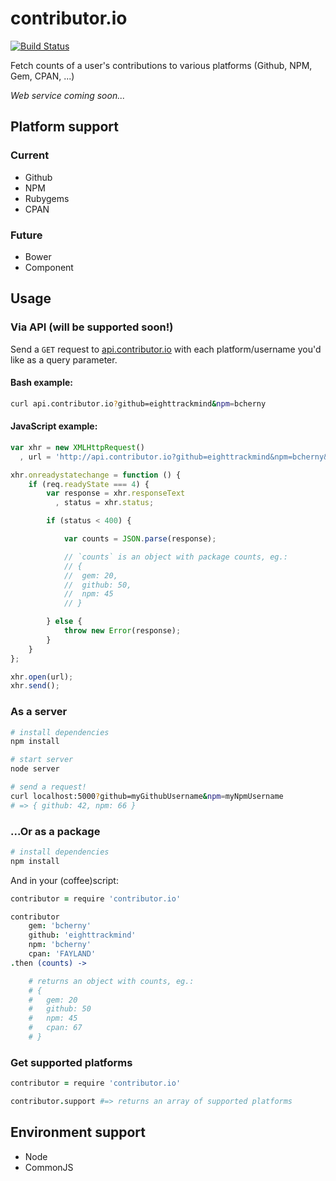 contributor.io
==============

[![Build Status](https://travis-ci.org/eighttrackmind/contributor.io.png)](https://travis-ci.org/eighttrackmind/contributor.io.png)

Fetch counts of a user's contributions to various platforms (Github, NPM, Gem, CPAN, ...)

*Web service coming soon...*

## Platform support

### Current

- Github
- NPM
- Rubygems
- CPAN

### Future

- Bower
- Component

## Usage

### Via API (will be supported soon!)

Send a `GET` request to [api.contributor.io](http://api.contributor.io) with each platform/username you'd like as a query parameter.

#### Bash example:

```bash
curl api.contributor.io?github=eighttrackmind&npm=bcherny
```

#### JavaScript example:

```js
var xhr = new XMLHttpRequest()
  , url = 'http://api.contributor.io?github=eighttrackmind&npm=bcherny&gem=bcherny';

xhr.onreadystatechange = function () {
	if (req.readyState === 4) {
		var response = xhr.responseText
		  , status = xhr.status;

		if (status < 400) {

			var counts = JSON.parse(response);

			// `counts` is an object with package counts, eg.:
			// {
			//	gem: 20,
			//	github: 50,
			//	npm: 45
			// }

		} else {
			throw new Error(response);
		}
	}
};

xhr.open(url);
xhr.send();
```

### As a server

```bash
# install dependencies
npm install

# start server
node server

# send a request!
curl localhost:5000?github=myGithubUsername&npm=myNpmUsername
# => { github: 42, npm: 66 }
```

### ...Or as a package

```bash
# install dependencies
npm install
```
And in your (coffee)script:

```coffee
contributor = require 'contributor.io'

contributor
	gem: 'bcherny'
	github: 'eighttrackmind'
	npm: 'bcherny'
	cpan: 'FAYLAND'
.then (counts) ->

	# returns an object with counts, eg.:
	# {
	#	gem: 20
	#	github: 50
	#	npm: 45
	#	cpan: 67
	# }
```

### Get supported platforms

```coffee
contributor = require 'contributor.io'

contributor.support #=> returns an array of supported platforms
```

## Environment support

- Node
- CommonJS